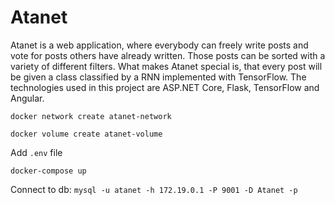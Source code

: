 # Atanet
Atanet is a web application, where everybody can freely write posts and vote for posts others have already written. Those posts can be sorted with a variety of different filters. What makes Atanet special is, that every post will be given a class classified by a RNN implemented with TensorFlow.
The technologies used in this project are ASP.NET Core, Flask, TensorFlow and Angular.

`docker network create atanet-network`

`docker volume create atanet-volume`

Add `.env` file

`docker-compose up` 

Connect to db:
`mysql -u atanet -h 172.19.0.1 -P 9001 -D Atanet -p`